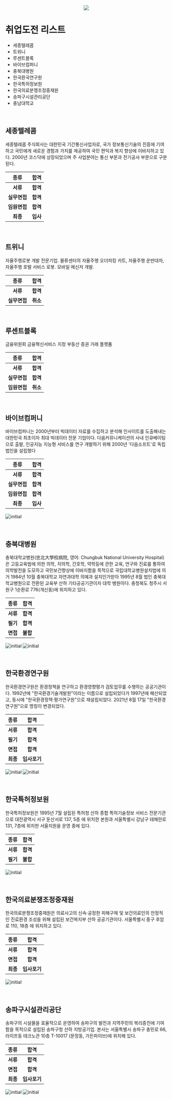 <div class="bg-blue">

<p align="center"><img src="https://capsule-render.vercel.app/api?type=soft&color=auto&height=150&section=header&text=%EC%B7%A8%EC%97%85%20%EB%8F%84%EC%A0%84%20%EB%A6%AC%EC%8A%A4%ED%8A%B8&fontSize=70&animation=twinkling"></p>

 
# 취업도전 리스트
- 세종텔레콤
- 트위니
- 루센트블록
- 바이브컴퍼니
- 충북대병원
- 한국환국연구원
- 한국특허정보원
- 한국의료분쟁조정중재원
- 송파구시설관리공단
- 충남대학교

<br>
 
## 세종텔레콤

세종텔레콤 주식회사는 대한민국 기간통신사업자로, 국가 정보통신기술의 진흥에 기여하고 국민에게 새로운 경험과 가치를 제공하여 국민 편익과 복지 향상에 이바지하고 있다. 2000년 코스닥에 상장되었으며 주 사업분야는 통신 부문과 전기공사 부문으로 구분된다.

| **종류** | **합격** |
|:--------:|:--------:|
| **서류** | **합격** |
| **실무면접** | **합격** |
| **임원면접** | **합격** |
| **최종** | **입사** |
 

<br>
 
## 트위니

자율주행로봇 개발 전문기업. 물류센터의 자율주행 오더피킹 카트, 자율주행 운반대차, 자율주행 호텔 서비스 로봇. 모바일 메신저 개발.

| **종류** | **합격** |
|:--------:|:--------:|
| **서류** | **합격** |
| **실무면접** | **취소** |

<br>

## 루센트블록

금융위원회 금융혁신서비스 지정 부동산 증권 거래 플랫폼

| **종류** | **합격** |
|:--------:|:--------:|
| **서류** | **합격** |
| **실무면접** | **합격** |
| **임원면접** | **취소** |

<br>

## 바이브컴퍼니

바이브컴퍼니는 2000년부터 빅데이터 자료를 수집하고 분석해 인사이트를 도출해내는 대한민국 최초이자 최대 빅데이터 전문 기업이다. 다음커뮤니케이션의 사내 인큐베이팅으로 출발, 인공지능 지능형 서비스를 연구 개발하기 위해 2000년 '다음소프트'로 독립 법인을 설립했다

| **종류** | **합격** |
|:--------:|:--------:|
| **서류** | **합격** |
| **실무면접** | **합격** |
| **임원면접** | **합격** |
| **최종** | **입사** |

![initial](./vaiv/%EB%B0%94%EC%9D%B4%EB%B8%8C%EC%BB%B4%ED%8D%BC%EB%8B%881.PNG)

<br>

## 충북대병원

충북대학교병원(忠北大學校病院, 영어: Chungbuk National University Hospital)은 고등교육법에 의한 의학, 치의학, 간호학, 약학등에 관한 교육, 연구와 진료를 통하여 의학발전을 도모하고 국민보건향상에 이바지함을 목적으로 국립대학교병원설치법에 의거 1984년 10월 충북대학교 자연과대학 의예과 설치인가받아 1995년 8월 법인 충북대학교병원으로 전환된 교육부 산하 기타공공기관이자 대학 병원이다. 충청북도 청주시 서원구 1순환로 776(개신동)에 위치하고 있다.

| **종류** | **합격** |
|:--------:|:--------:|
| **서류** | **합격** |
| **필기** | **합격** |
| **면접** | **불합** |

![initial](./cbuh/%EC%B6%A9%EB%B6%81%EB%8C%80%EB%B3%91%EC%9B%901.PNG)
![initial](./cbuh/%EC%B6%A9%EB%B6%81%EB%8C%80%EB%B3%91%EC%9B%902.PNG)

<br>

## 한국환경연구원

한국환경연구원은 환경정책을 연구하고 환경영향평가 검토업무를 수행하는 공공기관이다. 1992년에 "한국환경기술개발원"이라는 이름으로 설립되었다가 1997년에 해산되었고, 동시에 "한국환경정책·평가연구원"으로 재설립되었다. 2021년 8월 17일 "한국환경연구원"으로 명칭이 변경되었다.

| **종류** | **합격** |
|:--------:|:--------:|
| **서류** | **합격** |
| **필기** | **합격** |
| **면접** | **합격** |
| **최종** | **입사포기** |

![initial](./kei/%ED%95%9C%EA%B5%AD%ED%99%98%EA%B2%BD%EC%97%B0%EA%B5%AC%EC%9B%901.PNG)
![initial](./kei/%ED%95%9C%EA%B5%AD%ED%99%98%EA%B2%BD%EC%97%B0%EA%B5%AC%EC%9B%902.PNG)

<br>

## 한국특허정보원

한국특허정보원은 1995년 7월 설립된 특허청 산하 종합 특허기술정보 서비스 전문기관으로 대전광역시 서구 둔산서로 137, 5층 에 위치한 본원과 서울특별시 강남구 테헤란로 131, 7층에 위치한 서울지원을 운영 중에 있다.

| **종류** | **합격** |
|:--------:|:--------:|
| **서류** | **합격** |
| **필기** | **불합** |

![initial](./kipi/%ED%95%9C%EA%B5%AD%ED%8A%B9%ED%97%88%EC%A0%95%EB%B3%B4%EC%9B%901.PNG)

<br>

## 한국의료분쟁조정중재원

한국의료분쟁조정중재원은 의료사고의 신속·공정한 피해구제 및 보건의료인의 안정적인 진료환경 조성을 위해 설립된 보건복지부 산하 공공기관이다. 서울특별시 중구 후암로 110, 18층 에 위치하고 있다.

| **종류** | **합격** |
|:--------:|:--------:|
| **서류** | **합격** |
| **면접** | **합격** |
| **최종** | **입사포기** |

![initial](./k-medi/%ED%95%9C%EA%B5%AD%EC%9D%98%EB%A3%8C%EB%B6%84%EC%9F%81%EC%A1%B0%EC%A0%95%EC%A4%91%EC%9E%AC%EC%9B%901.PNG)

<br>

## 송파구시설관리공단

송파구의 시설물을 효율적으로 운영하여 송파구의 발전과 지역주민의 복리증진에 기여함을 목적으로 설립된 송파구청 산하 지방공기업. 본사는 서울특별시 송파구 충민로 66, 라이프동 테크노관 10층 T-10017 (문정동, 가든파이브)에 위치해 있다.

| **종류** | **합격** |
|:--------:|:--------:|
| **서류** | **합격** |
| **면접** | **합격** |
| **최종** | **입사포기** |

![initial](./songpa/%EC%86%A1%ED%8C%8C%EA%B5%AC%EC%8B%9C%EC%84%A4%EA%B4%80%EB%A6%AC%EA%B3%B5%EB%8B%A81.PNG)
![initial](./songpa/%EC%86%A1%ED%8C%8C%EA%B5%AC%EC%8B%9C%EC%84%A4%EA%B4%80%EB%A6%AC%EA%B3%B5%EB%8B%A82.PNG)

<br>
